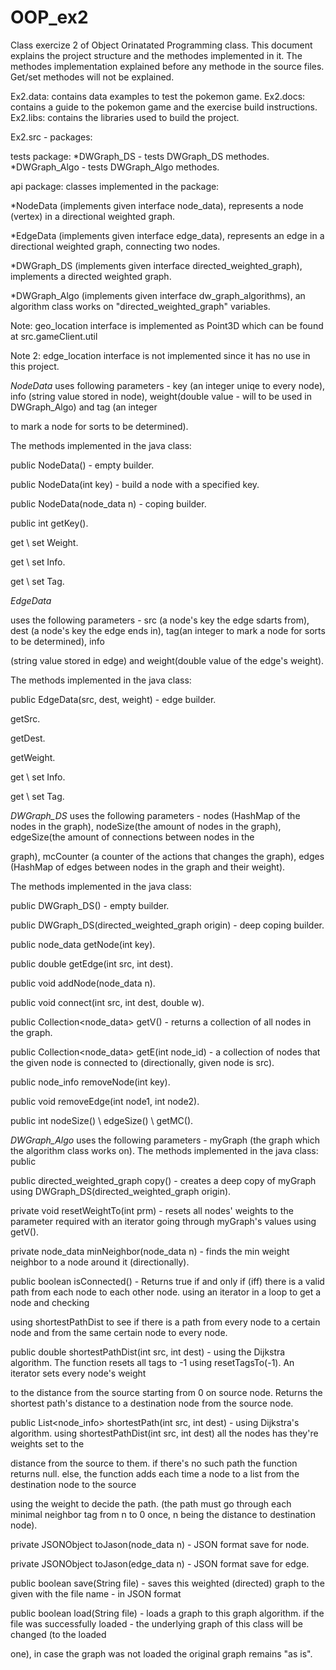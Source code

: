 # OOP_ex2
 Class exercize 2 of Object Orinatated Programming class.
 This document explains the project structure and the methodes implemented in it.
 The methodes implementation explained before any methode in the source files.
 Get/set methodes will not be explained.
 
 Ex2.data: contains data examples to test the pokemon game.
 Ex2.docs: contains a guide to the pokemon game and the exercise build instructions.
 Ex2.libs: contains the libraries used to build the project.
 
 Ex2.src - packages:
 
 tests package:
 *DWGraph_DS - tests DWGraph_DS methodes.
 *DWGraph_Algo - tests DWGraph_Algo methodes.
 
 api package:
 classes implemented in the package:
 
 *NodeData (implements given interface node_data), represents a node (vertex) in a directional weighted graph.
 
 *EdgeData (implements given interface edge_data), represents an edge in a directional weighted graph, connecting two nodes.

*DWGraph_DS (implements given interface directed_weighted_graph), implements a directed weighted graph.

*DWGraph_Algo (implements given interface dw_graph_algorithms), an algorithm class works on "directed_weighted_graph" variables.

Note: geo_location interface is implemented as Point3D which can be found at src.gameClient.util

Note 2: edge_location interface is not implemented since it has no use in this project.
 
 
 *NodeData*
uses following parameters - key (an integer uniqe to every node), info (string value stored in node), weight(double value - will to be used in DWGraph_Algo) and tag (an integer 

to mark a node for sorts to be determined).

The methods implemented in the  java class:

public NodeData() - empty builder.

public NodeData(int key) - build a node with a specified key.

public NodeData(node_data n) - coping builder.

public int getKey().

get \ set Weight.

get \ set Info.

get \ set Tag.
 
 *EdgeData*

uses the following parameters - src (a node's key the edge sdarts from), dest (a node's key the edge ends in), tag(an integer to mark a node for sorts to be determined), info 

(string value stored in edge) and weight(double value of the edge's weight).

The methods implemented in the  java class:

public EdgeData(src, dest, weight) - edge builder.

getSrc.

getDest.

getWeight.

get \ set Info.

get \ set Tag.
 
 *DWGraph_DS*
uses the following parameters - nodes (HashMap of the nodes in the graph), nodeSize(the amount of nodes in the graph), edgeSize(the amount of connections between nodes in the 

graph), mcCounter (a counter of the actions that changes the graph), edges (HashMap of edges between nodes in the graph and their weight).

The methods implemented in the  java class:

public DWGraph_DS() - empty builder.

public DWGraph_DS(directed_weighted_graph origin) - deep coping builder.

public node_data getNode(int key).

public double getEdge(int src, int dest).

public void addNode(node_data n).

public void connect(int src, int dest, double w).

public Collection<node_data> getV() - returns a collection of all nodes in the graph.

public Collection<node_data> getE(int node_id) - a collection of nodes that the given node is connected to (directionally, given node is src).

public node_info removeNode(int key).

public void removeEdge(int node1, int node2).

public int nodeSize() \ edgeSize() \ getMC().


 *DWGraph_Algo*
 uses the following parameters - myGraph (the graph which the algorithm class works on).
 The methods implemented in the  java class:
 public 

public directed_weighted_graph copy() - creates a deep copy of myGraph using DWGraph_DS(directed_weighted_graph origin).

private void  resetWeightTo(int prm) - resets all nodes' weights to the parameter required with an iterator going through myGraph's values using getV().

private  node_data minNeighbor(node_data n) - finds the min weight neighbor to a node around it (directionally).

public boolean isConnected() - Returns true if and only if (iff) there is a valid path from each node to each other node. using an iterator in a loop to get a node and checking 

using shortestPathDist to see if there is a path from every node to a certain node and from the same certain node to every node.

public double shortestPathDist(int src, int dest) - using the Dijkstra algorithm. The function resets all tags to -1 using resetTagsTo(-1). An iterator sets every node's weight 

to the distance from the source starting from 0 on source node. Returns the shortest path's distance to a destination node from the source node.

public List<node_info> shortestPath(int src, int dest) - using Dijkstra's algorithm. using shortestPathDist(int src, int dest) all the nodes has they're weights set to the 

distance from the source to them. if there's no such path the function returns null. else, the function adds each time a node to a list from the destination node to the source 

using the weight to decide the path. (the path must go through each minimal neighbor tag from n to 0 once, n being the distance to destination node).

private JSONObject toJason(node_data n) - JSON format save for node.

private JSONObject toJason(edge_data n) - JSON format save for edge.

public boolean save(String file) - saves this weighted (directed) graph to the given with the file name - in JSON format

public boolean load(String file) - loads a graph to this graph algorithm. if the file was successfully loaded - the underlying graph of this class will be changed (to the loaded 

one), in case the graph was not loaded the original graph remains "as is".
